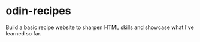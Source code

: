 # odin-recipes
Build a basic recipe website to sharpen HTML skills and showcase what I've learned so far.

